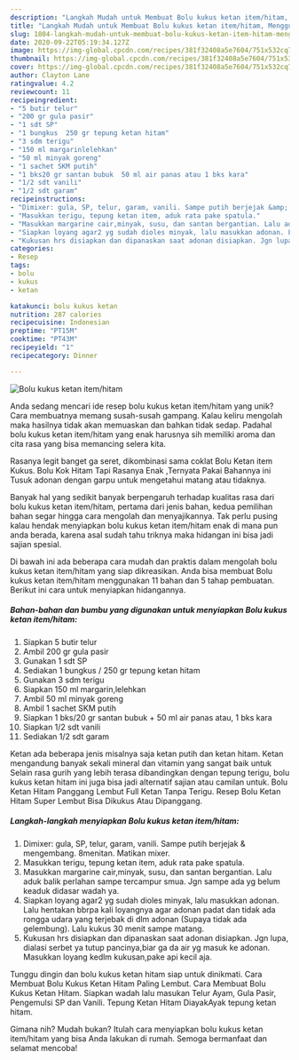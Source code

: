 ```yaml
---
description: "Langkah Mudah untuk Membuat Bolu kukus ketan item/hitam, Menggugah Selera"
title: "Langkah Mudah untuk Membuat Bolu kukus ketan item/hitam, Menggugah Selera"
slug: 1804-langkah-mudah-untuk-membuat-bolu-kukus-ketan-item-hitam-menggugah-selera
date: 2020-09-22T05:19:34.127Z
image: https://img-global.cpcdn.com/recipes/381f32408a5e7604/751x532cq70/bolu-kukus-ketan-itemhitam-foto-resep-utama.jpg
thumbnail: https://img-global.cpcdn.com/recipes/381f32408a5e7604/751x532cq70/bolu-kukus-ketan-itemhitam-foto-resep-utama.jpg
cover: https://img-global.cpcdn.com/recipes/381f32408a5e7604/751x532cq70/bolu-kukus-ketan-itemhitam-foto-resep-utama.jpg
author: Clayton Lane
ratingvalue: 4.2
reviewcount: 11
recipeingredient:
- "5 butir telur"
- "200 gr gula pasir"
- "1 sdt SP"
- "1 bungkus  250 gr tepung ketan hitam"
- "3 sdm terigu"
- "150 ml margarinlelehkan"
- "50 ml minyak goreng"
- "1 sachet SKM putih"
- "1 bks20 gr santan bubuk  50 ml air panas atau 1 bks kara"
- "1/2 sdt vanili"
- "1/2 sdt garam"
recipeinstructions:
- "Dimixer: gula, SP, telur, garam, vanili. Sampe putih berjejak &amp; mengembang. 8menitan. Matikan mixer."
- "Masukkan terigu, tepung ketan item, aduk rata pake spatula."
- "Masukkan margarine cair,minyak, susu, dan santan bergantian. Lalu aduk balik perlahan sampe tercampur smua. Jgn sampe ada yg belum keaduk didasar wadah ya."
- "Siapkan loyang agar2 yg sudah dioles minyak, lalu masukkan adonan. Lalu hentakan bbrpa kali loyangnya agar adonan padat dan tidak ada rongga udara yang terjebak di dlm adonan (Supaya tidak ada gelembung). Lalu kukus 30 menit sampe matang."
- "Kukusan hrs disiapkan dan dipanaskan saat adonan disiapkan. Jgn lupa, dialasi serbet ya tutup pancinya,biar ga da air yg masuk ke adonan. Masukkan loyang kedlm kukusan,pake api kecil aja."
categories:
- Resep
tags:
- bolu
- kukus
- ketan

katakunci: bolu kukus ketan 
nutrition: 287 calories
recipecuisine: Indonesian
preptime: "PT15M"
cooktime: "PT43M"
recipeyield: "1"
recipecategory: Dinner

---
```



![Bolu kukus ketan item/hitam](https://img-global.cpcdn.com/recipes/381f32408a5e7604/751x532cq70/bolu-kukus-ketan-itemhitam-foto-resep-utama.jpg)

Anda sedang mencari ide resep bolu kukus ketan item/hitam yang unik? Cara membuatnya memang susah-susah gampang. Kalau keliru mengolah maka hasilnya tidak akan memuaskan dan bahkan tidak sedap. Padahal bolu kukus ketan item/hitam yang enak harusnya sih memiliki aroma dan cita rasa yang bisa memancing selera kita.

Rasanya legit banget ga seret, dikombinasi sama coklat Bolu Ketan item Kukus. Bolu Kok Hitam Tapi Rasanya Enak ,Ternyata Pakai Bahannya ini Tusuk adonan dengan garpu untuk mengetahui matang atau tidaknya.

Banyak hal yang sedikit banyak berpengaruh terhadap kualitas rasa dari bolu kukus ketan item/hitam, pertama dari jenis bahan, kedua pemilihan bahan segar hingga cara mengolah dan menyajikannya. Tak perlu pusing kalau hendak menyiapkan bolu kukus ketan item/hitam enak di mana pun anda berada, karena asal sudah tahu triknya maka hidangan ini bisa jadi sajian spesial.


Di bawah ini ada beberapa cara mudah dan praktis dalam mengolah bolu kukus ketan item/hitam yang siap dikreasikan. Anda bisa membuat Bolu kukus ketan item/hitam menggunakan 11 bahan dan 5 tahap pembuatan. Berikut ini cara untuk menyiapkan hidangannya.

<!--inarticleads1-->

##### Bahan-bahan dan bumbu yang digunakan untuk menyiapkan Bolu kukus ketan item/hitam:

1. Siapkan 5 butir telur
1. Ambil 200 gr gula pasir
1. Gunakan 1 sdt SP
1. Sediakan 1 bungkus / 250 gr tepung ketan hitam
1. Gunakan 3 sdm terigu
1. Siapkan 150 ml margarin,lelehkan
1. Ambil 50 ml minyak goreng
1. Ambil 1 sachet SKM putih
1. Siapkan 1 bks/20 gr santan bubuk + 50 ml air panas atau, 1 bks kara
1. Siapkan 1/2 sdt vanili
1. Sediakan 1/2 sdt garam


Ketan ada beberapa jenis misalnya saja ketan putih dan ketan hitam. Ketan mengandung banyak sekali mineral dan vitamin yang sangat baik untuk Selain rasa gurih yang lebih terasa dibandingkan dengan tepung terigu, bolu kukus ketan hitam ini juga bisa jadi alternatif sajian atau camilan untuk. Bolu Ketan Hitam Panggang Lembut Full Ketan Tanpa Terigu. Resep Bolu Ketan Hitam Super Lembut Bisa Dikukus Atau Dipanggang. 

<!--inarticleads2-->

##### Langkah-langkah menyiapkan Bolu kukus ketan item/hitam:

1. Dimixer: gula, SP, telur, garam, vanili. Sampe putih berjejak &amp; mengembang. 8menitan. Matikan mixer.
1. Masukkan terigu, tepung ketan item, aduk rata pake spatula.
1. Masukkan margarine cair,minyak, susu, dan santan bergantian. Lalu aduk balik perlahan sampe tercampur smua. Jgn sampe ada yg belum keaduk didasar wadah ya.
1. Siapkan loyang agar2 yg sudah dioles minyak, lalu masukkan adonan. Lalu hentakan bbrpa kali loyangnya agar adonan padat dan tidak ada rongga udara yang terjebak di dlm adonan (Supaya tidak ada gelembung). Lalu kukus 30 menit sampe matang.
1. Kukusan hrs disiapkan dan dipanaskan saat adonan disiapkan. Jgn lupa, dialasi serbet ya tutup pancinya,biar ga da air yg masuk ke adonan. Masukkan loyang kedlm kukusan,pake api kecil aja.


Tunggu dingin dan bolu kukus ketan hitam siap untuk dinikmati. Cara Membuat Bolu Kukus Ketan Hitam Paling Lembut. Cara Membuat Bolu Kukus Ketan Hitam. Siapkan wadah lalu masukan Telur Ayam, Gula Pasir, Pengemulsi SP dan Vanili. Tepung Ketan Hitam DiayakAyak tepung ketan hitam. 

Gimana nih? Mudah bukan? Itulah cara menyiapkan bolu kukus ketan item/hitam yang bisa Anda lakukan di rumah. Semoga bermanfaat dan selamat mencoba!
